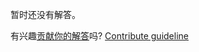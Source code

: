 
暂时还没有解答。

有兴趣[贡献你的解答](https://github.com/BFEdev/BFE.dev-solutions/blob/main/quiz/prototype_zh.md)吗? [Contribute guideline](https://github.com/BFEdev/BFE.dev-solutions#how-to-contribute)
